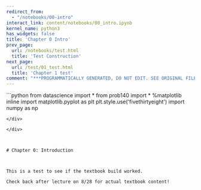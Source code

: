 ```yaml
---
redirect_from:
  - "/notebooks/00-intro"
interact_link: content/notebooks/00_intro.ipynb
kernel_name: python3
has_widgets: false
title: 'Chapter 0 Intro'
prev_page:
  url: /notebooks/test.html
  title: 'Test Construction'
next_page:
  url: /test/01_test.html
  title: 'Chapter 1 test'
comment: "***PROGRAMMATICALLY GENERATED, DO NOT EDIT. SEE ORIGINAL FILES IN /content***"
---
```



<div markdown="1" class="cell code_cell">
<div class="input_area" markdown="1">
```python
from datascience import *
from prob140 import *
%matplotlib inline
import matplotlib.pyplot as plt
plt.style.use('fivethirtyeight')
import numpy as np

```
</div>

</div>



# Chapter 0: Introduction



This is a test to see if the textbook build worked.  

Check back after lecture on 8/28 for actual textbook content!

